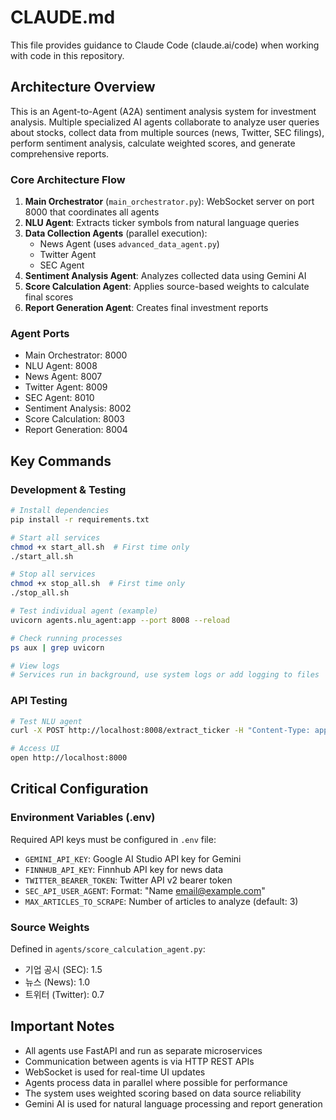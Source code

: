 # CLAUDE.md

This file provides guidance to Claude Code (claude.ai/code) when working with code in this repository.

## Architecture Overview

This is an Agent-to-Agent (A2A) sentiment analysis system for investment analysis. Multiple specialized AI agents collaborate to analyze user queries about stocks, collect data from multiple sources (news, Twitter, SEC filings), perform sentiment analysis, calculate weighted scores, and generate comprehensive reports.

### Core Architecture Flow
1. **Main Orchestrator** (`main_orchestrator.py`): WebSocket server on port 8000 that coordinates all agents
2. **NLU Agent**: Extracts ticker symbols from natural language queries
3. **Data Collection Agents** (parallel execution):
   - News Agent (uses `advanced_data_agent.py`)
   - Twitter Agent
   - SEC Agent
4. **Sentiment Analysis Agent**: Analyzes collected data using Gemini AI
5. **Score Calculation Agent**: Applies source-based weights to calculate final scores
6. **Report Generation Agent**: Creates final investment reports

### Agent Ports
- Main Orchestrator: 8000
- NLU Agent: 8008
- News Agent: 8007
- Twitter Agent: 8009
- SEC Agent: 8010
- Sentiment Analysis: 8002
- Score Calculation: 8003
- Report Generation: 8004

## Key Commands

### Development & Testing
```bash
# Install dependencies
pip install -r requirements.txt

# Start all services
chmod +x start_all.sh  # First time only
./start_all.sh

# Stop all services
chmod +x stop_all.sh  # First time only
./stop_all.sh

# Test individual agent (example)
uvicorn agents.nlu_agent:app --port 8008 --reload

# Check running processes
ps aux | grep uvicorn

# View logs
# Services run in background, use system logs or add logging to files
```

### API Testing
```bash
# Test NLU agent
curl -X POST http://localhost:8008/extract_ticker -H "Content-Type: application/json" -d '{"query": "애플 주가 어때?"}'

# Access UI
open http://localhost:8000
```

## Critical Configuration

### Environment Variables (.env)
Required API keys must be configured in `.env` file:
- `GEMINI_API_KEY`: Google AI Studio API key for Gemini
- `FINNHUB_API_KEY`: Finnhub API key for news data
- `TWITTER_BEARER_TOKEN`: Twitter API v2 bearer token
- `SEC_API_USER_AGENT`: Format: "Name email@example.com"
- `MAX_ARTICLES_TO_SCRAPE`: Number of articles to analyze (default: 3)

### Source Weights
Defined in `agents/score_calculation_agent.py`:
- 기업 공시 (SEC): 1.5
- 뉴스 (News): 1.0  
- 트위터 (Twitter): 0.7

## Important Notes

- All agents use FastAPI and run as separate microservices
- Communication between agents is via HTTP REST APIs
- WebSocket is used for real-time UI updates
- Agents process data in parallel where possible for performance
- The system uses weighted scoring based on data source reliability
- Gemini AI is used for natural language processing and report generation